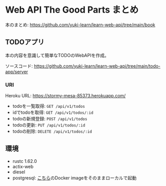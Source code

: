 # Web API The Good Parts まとめ
本のまとめ: https://github.com/yuki-learn/learn-web-api/tree/main/book

## TODOアプリ
本の内容を意識して簡単なTODOのWebAPIを作成。

ソースコード: https://github.com/yuki-learn/learn-web-api/tree/main/todo-app/server

### URI
Heroku URL: https://stormy-mesa-85373.herokuapp.com/

* todoを一覧取得: `GET /api/v1/todos`
* idでtodoを取得: `GET /api/v1/todos/:id`
* todoの新規登録: `POST /api/v1/todos`
* todoの更新: `PUT /api/v1/todos/:id`
* todoの削除: `DELETE /api/v1/todos/:id`

## 環境
* rustc 1.62.0
* actix-web
* diesel
* postgresql: [こちら](https://hub.docker.com/layers/postgres/library/postgres/12/images/sha256-15017a063c249afe1a87f6c6b163eddc3205601040b22c0f8b10625ae6c75402?context=explore)のDocker imageをそのままローカルで起動